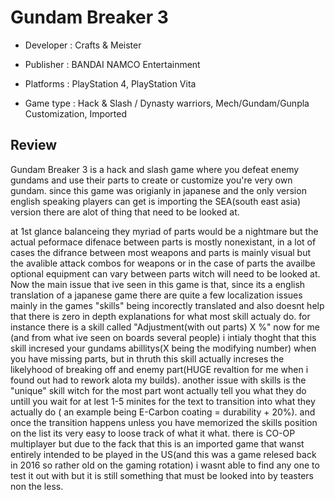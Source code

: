 # Gundam Breaker 3

* Developer :  Crafts & Meister

* Publisher :  BANDAI NAMCO Entertainment

* Platforms :  PlayStation 4, PlayStation Vita

* Game type : Hack & Slash / Dynasty warriors, Mech/Gundam/Gunpla Customization, Imported

## Review

Gundam Breaker 3 is a hack and slash game where you defeat enemy gundams and use their parts to create or customize you're very own gundam. since this game was origianly in japanese and the only version english speaking players can get is importing the SEA(south east asia) version there are alot of thing that need to be looked at.

at 1st glance balanceing they myriad of parts would be a nightmare but the actual peformace difenace between parts is mostly nonexistant, in a lot of cases the difrance between most weapons and parts is mainly visual but the avalible attack combos for weapons or in the case of parts the availbe optional equipment can vary between parts witch will need to be looked at. Now the main issue that ive seen in this game is that, since its a english translation of a japanese game there are quite a few localization issues mainly in the games "skills" being incorectly translated and also doesnt help that there is zero in depth explanations for what most skill actualy do. for instance there is a skill called "Adjustment(with out parts) X %" now for me (and from what ive seen on boards several people) i intialy thoght that this skill incresed your gundams abillitys(X being the modifying number) when you have missing parts, but in thruth this skill actually increses the likelyhood of breaking off and enemy part(HUGE revaltion for me when i found out had to rework alota my builds). another issue with skills is the "unique" skill witch for the most part wont actually tell you what they do untill you wait for at lest 1-5 minites for the text to transition into what they actually do ( an example being E-Carbon coating = durability + 20%). and once the transition happens unless you have memorized the skills position on the list its very easy to loose track of what it what. there is CO-OP multiplayer but due to the fack that this is an imported game that wanst entirely intended to be played in the US(and this was a game relesed back in 2016 so rather old on the gaming rotation) i wasnt able to find any one to test it out with but it is still something that must be looked into by teasters non the less.
